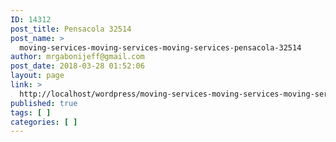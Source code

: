 ```yaml
---
ID: 14312
post_title: Pensacola 32514
post_name: >
  moving-services-moving-services-moving-services-pensacola-32514
author: mrgabonijeff@gmail.com
post_date: 2018-03-28 01:52:06
layout: page
link: >
  http://localhost/wordpress/moving-services-moving-services-moving-services-pensacola-32514/
published: true
tags: [ ]
categories: [ ]
---
```

